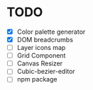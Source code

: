 # TODO

- [x] Color palette generator
- [x] DOM breadcrumbs
- [ ] Layer icons map
- [ ] Grid Component
- [ ] Canvas Resizer
- [ ] Cubic-bezier-editor
- [ ] npm package